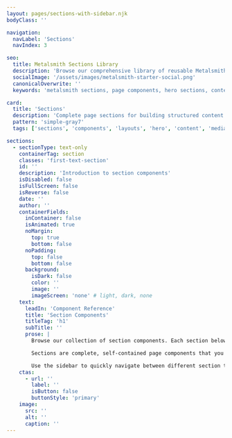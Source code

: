 ```yaml
---
layout: pages/sections-with-sidebar.njk
bodyClass: ''

navigation:
  navLabel: 'Sections'
  navIndex: 3

seo:
  title: Metalsmith Sections Library
  description: 'Browse our comprehensive library of reusable Metalsmith section components. Explore hero sections, media layouts, content patterns, and more for building modern static sites with structured content.'
  socialImage: '/assets/images/metalsmith-starter-social.png'
  canonicalOverwrite: ''
  keywords: 'metalsmith sections, page components, hero sections, content layouts, structured content components, static site sections'

card:
  title: 'Sections'
  description: 'Complete page sections for building structured content'
  pattern: 'simple-gray7'
  tags: ['sections', 'components', 'layouts', 'hero', 'content', 'media']

sections:
  - sectionType: text-only
    containerTag: section
    classes: 'first-text-section'
    id: ''
    description: 'Introduction to section components'
    isDisabled: false
    isFullScreen: false
    isReverse: false
    date: ''
    author: ''
    containerFields:
      inContainer: false
      isAnimated: true
      noMargin:
        top: true
        bottom: false
      noPadding:
        top: false
        bottom: false
      background:
        isDark: false
        color: ''
        image: ''
        imageScreen: 'none' # light, dark, none
    text:
      leadIn: 'Component Reference'
      title: 'Section Components'
      titleTag: 'h1'
      subTitle: ''
      prose: |
        Browse our collection of section components. Each section below includes live examples, configuration options, and implementation notes.

        Sections are complete, self-contained page components that you compose in your frontmatter to build pages. For architectural details, see [Section Anatomy](/section-anatomy/) and [From YAML to HTML](/yaml-to-html/).

        Use the sidebar to quickly navigate between different section types, or explore them all below.
    ctas:
      - url: ''
        label: ''
        isButton: false
        buttonStyle: 'primary'
    image:
      src: ''
      alt: ''
      caption: ''
---
```

